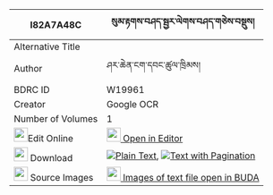 |I82A7A48C|སུམ་རྟགས་བཤད་སྦྱར་ལེགས་བཤད་གཅེས་བསྡུས། 
| --- | --- 
|Alternative Title |
|Author| ཤར་ཆེན་ངག་དབང་ཚུལ་ཁྲིམས།
|BDRC ID | W19961
|Creator | Google OCR
|Number of Volumes| 1
|<img width="25" src="https://img.icons8.com/color/25/000000/edit-property.png">Edit Online| [<img width="25" src="https://avatars.githubusercontent.com/u/45091458?s=200&v=4"> Open in Editor](http://editor.openpecha.org/I82A7A48C)
|<img width="25" src="https://img.icons8.com/fluent/48/000000/download-2.png"/>  Download | [![](https://img.icons8.com/color/20/000000/txt.png)Plain Text](https://github.com/Openpecha/I82A7A48C/releases/download/v1/sum_tak_shejar_lekshe_chedu_plain_I82A7A48C.zip), [![](https://img.icons8.com/color/20/000000/txt.png)Text with Pagination](https://github.com/Openpecha/I82A7A48C/releases/download/v1/sum_tak_shejar_lekshe_chedu_pages_I82A7A48C.zip)
|<img width="25" src="https://img.icons8.com/plasticine/100/000000/pictures-folder.png"/>  Source Images | [<img width="25" src="https://library.bdrc.io/icons/BUDA-small.svg"> Images of text file open in BUDA](https://library.bdrc.io/show/bdr:W19961)